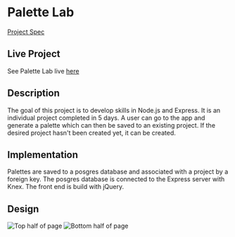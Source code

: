 # Palette Lab

[Project Spec](http://frontend.turing.io/projects/palette-picker.html)

## Live Project

See Palette Lab live [here](https://melenasuliteanu-palette-lab.herokuapp.com/)

## Description

The goal of this project is to develop skills in Node.js and Express. It is an individual project completed in 5 days.
A user can go to the app and generate a palette which can then be saved to an existing project. If the desired project hasn't been created yet, it can be created.

## Implementation

Palettes are saved to a posgres database and associated with a project by a foreign key. The posgres database is connected to the Express server with Knex. The front end is build with jQuery.

## Design

![Top half of page](https://i.imgur.com/WCBlLzYm.png)
![Bottom half of page](https://i.imgur.com/uYMWIRcm.png)